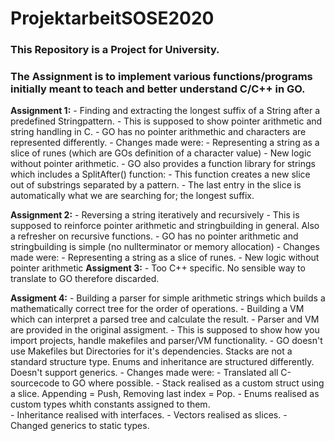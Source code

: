 # ProjektarbeitSOSE2020

### This Repository is a Project for University.
### The Assignment is to implement various functions/programs initially meant to teach and better understand C/C++ in GO.

**Assignment 1:**
	- Finding and extracting the longest suffix of a String after a predefined Stringpattern.
	- This is supposed to show pointer arithmetic and string handling in C.
	- GO has no pointer arithmethic and characters are represented differently.
	- Changes made were:
	  - Representing a string as a slice of runes (which are GOs definition of a character value)
	  - New logic without pointer arithmetic.
	- GO also provides a function library for strings which includes a SplitAfter() function:
	  - This function creates a new slice out of substrings separated by a pattern.
	  - The last entry in the slice is automatically what we are searching for; the longest suffix.

**Assignment 2:**
	- Reversing a string iteratively and recursively
	- This is supposed to reinforce pointer arithmetic and stringbuilding in general. Also a refresher on recursive functions.
	- GO has no pointer arithmetic and stringbuilding is simple (no nullterminator or memory allocation)
	- Changes made were:
   	  - Representing a string as a slice of runes.
	  - New logic without pointer arithmetic
**Assigment 3:**
	- Too C++ specific. No sensible way to translate to GO therefore discarded.

**Assigment 4:**
	- Building a parser for simple arithmetic strings which builds a mathematically correct tree for the order of operations.
	- Building a VM which can interpret a parsed tree and calculate the result.
	- Parser and VM are provided in the original assigment.
	- This is supposed to show how you import projects, handle makefiles and parser/VM functionality.
	- GO doesn't use Makefiles but Directories for it's dependencies. Stacks are not a standard structure type. 
	  Enums and inheritance are structured differently. Doesn't support generics.
	- Changes made were:
	  - Translated all C-sourcecode to GO where possible.
	  - Stack realised as a custom struct using a slice. Appending = Push, Removing last index = Pop.
	  - Enums realised as custom types whith constants assigned to them.		
	  - Inheritance realised with interfaces.
	  - Vectors realised as slices.
	  - Changed generics to static types.